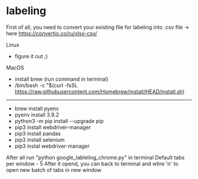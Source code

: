 # labeling

First of all, you need to convert your existing file for labeling into .csv file -> here https://convertio.co/ru/xlsx-csv/

Linux
- figure it out ;)

MacOS

- install brew (run command in terminal)
- /bin/bash -c "$(curl -fsSL https://raw.githubusercontent.com/Homebrew/install/HEAD/install.sh)
---
- brew install pyenv
- pyenv install 3.9.2
- python3 -m pip install --upgrade pip
- pip3 install webdriver-manager
- pip3 install pandas
- pip3 install selenium
- pip3 instal webdriver-manager

After all run "python google_lableling_chrome.py" in terminal
Default tabs per window - 5
After it opend, you can back to terminal and wtire 'n' to open new batch of tabs in new window
